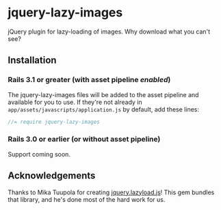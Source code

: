 # jquery-lazy-images

jQuery plugin for lazy-loading of images. Why download what you can't see?

## Installation

### Rails 3.1 or greater (with asset pipeline *enabled*)

The jquery-lazy-images files will be added to the asset pipeline and available for you to use. If they're not already in `app/assets/javascripts/application.js` by default, add these lines:

```js
//= require jquery-lazy-images
```

### Rails 3.0 or earlier (or without asset pipeline)

Support coming soon.

## Acknowledgements

Thanks to Mika Tuupola for creating [jquery.lazyload.js](http://www.appelsiini.net/projects/lazyload)!
This gem bundles that library, and he's done most of the hard work for us.